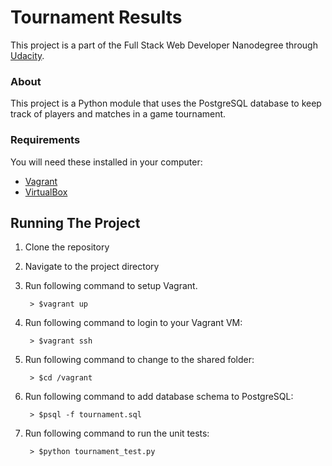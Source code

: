 # Tournament Results

This project is a part of the Full Stack Web Developer Nanodegree through [Udacity](https://www.udacity.com/course/full-stack-web-developer-nanodegree--nd004).

### About
This project is a Python module that uses the PostgreSQL database to keep track of players and matches in a game tournament.

### Requirements

You will need these installed in your computer:
* [Vagrant](https://www.vagrantup.com/)
* [VirtualBox](https://www.virtualbox.org/)

## Running The Project

1. Clone the repository

2. Navigate to the project directory

3. Run following command to setup Vagrant.

        > $vagrant up

4. Run following command to login to your Vagrant VM:

        > $vagrant ssh

5. Run following command to change to the shared folder:

        > $cd /vagrant

6. Run following command to add database schema to PostgreSQL:

        > $psql -f tournament.sql

6. Run following command to run the unit tests:

        > $python tournament_test.py
